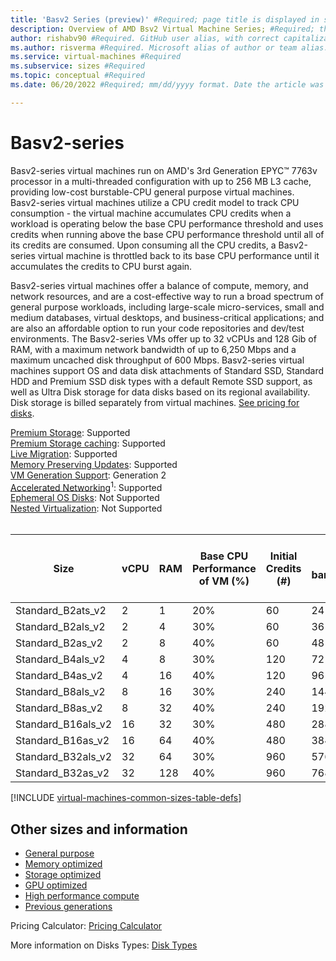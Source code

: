 ```yaml
---
title: 'Basv2 Series (preview)' #Required; page title is displayed in search results. 60 characters max.
description: Overview of AMD Bsv2 Virtual Machine Series; #Required; this appears in search as the short description
author: rishabv90 #Required. GitHub user alias, with correct capitalization.
ms.author: risverma #Required. Microsoft alias of author or team alias.
ms.service: virtual-machines #Required
ms.subservice: sizes #Required
ms.topic: conceptual #Required 
ms.date: 06/20/2022 #Required; mm/dd/yyyy format. Date the article was created or the last time it was tested and confirmed correct 

---
```


# Basv2-series

Basv2-series virtual machines run on AMD's 3rd Generation EPYC™ 7763v processor in a multi-threaded configuration with up to 256 MB L3 cache, providing low-cost burstable-CPU general purpose virtual machines. Basv2-series virtual machines utilize a CPU credit model to track CPU consumption - the virtual machine accumulates CPU credits when a workload is operating below the base CPU performance threshold and uses credits when running above the base CPU performance threshold until all of its credits are consumed. Upon consuming all the CPU credits, a Basv2-series virtual machine is throttled back to its base CPU performance until it accumulates the credits to CPU burst again.

Basv2-series virtual machines offer a balance of compute, memory, and network resources, and are a cost-effective way to run a broad spectrum of general purpose workloads, including large-scale micro-services, small and medium databases, virtual desktops, and business-critical applications; and are also an affordable option to run your code repositories and dev/test environments. The Basv2-series VMs offer up to 32 vCPUs and 128 Gib of RAM, with a maximum network bandwidth of up to 6,250 Mbps and a maximum uncached disk throughput of 600 Mbps. Basv2-series virtual machines support OS and data disk attachments of Standard SSD, Standard HDD and Premium SSD disk types with a default Remote SSD support, as well as Ultra Disk storage for data disks based on its regional availability. Disk storage is billed separately from virtual machines. [See pricing for disks](https://azure.microsoft.com/pricing/details/managed-disks/).    


[Premium Storage](premium-storage-performance.md): Supported<br>
[Premium Storage caching](premium-storage-performance.md): Supported<br>
[Live Migration](maintenance-and-updates.md): Supported<br>
[Memory Preserving Updates](maintenance-and-updates.md): Supported<br>
[VM Generation Support](generation-2.md): Generation 2<br>
[Accelerated Networking](../virtual-network/create-vm-accelerated-networking-cli.md)<sup>1</sup>: Supported<br>
[Ephemeral OS Disks](ephemeral-os-disks.md): Not Supported <br>
[Nested Virtualization](/virtualization/hyper-v-on-windows/user-guide/nested-virtualization): Not Supported <br>
<br> 

| Size               | vCPU | RAM | Base CPU Performance of VM (%) | Initial Credits (#) | Credits banked/hour | Max Banked Credits (#) | Max uncached disk throughput: IOPS/MBps | Max burst uncached disk throughput: IOPS/MBps | Max Data Disks | Max Network Bandwidth (Gbps) | Max NICs |
|--------------------|------|-----|--------------------------------|---------------------|---------------------|------------------------|-----------------------------------------|-----------------------------------------------|----------------|------------------------------|----------|
| Standard_B2ats_v2  | 2    | 1   | 20%                            | 60                  | 24                  | 576                    | 3750/85                                 | 10,000/960                                    | 4              | 6.25                         | 2        |
| Standard_B2als_v2  | 2    | 4   | 30%                            | 60                  | 36                  | 864                    | 3750/85                                 | 10,000/960                                    | 4              | 6.25                         | 2        |
| Standard_B2as_v2   | 2    | 8   | 40%                            | 60                 | 48                  | 1152                    | 3750/85                                 | 10,000/960                                    | 4              | 6.25                         | 2        |
| Standard_B4als_v2  | 4    | 8   | 30%                            | 120                 | 72                  | 1728                   | 6,400/145                               | 20,000/960                                    | 8              | 6.25                         | 2        |
| Standard_B4as_v2   | 4    | 16  | 40%                            | 120                 | 96                  | 2304                   | 6,400/145                               | 20,000/960                                    | 8              | 6.25                         | 2        |
| Standard_B8als_v2  | 8    | 16  | 30%                            | 240                 | 144                  | 3456                   | 12,800/290                              | 20,000/960                                    | 16             | 6.25                         | 2        |
| Standard_B8as_v2   | 8    | 32  | 40%                            | 240                 | 192                  | 4608                   | 12,800/290                              | 20,000/960                                    | 16             | 6.25                         | 2        |
| Standard_B16als_v2 | 16   | 32  | 30%                            | 480                 | 288                 | 6912                   | 25,600/600                              | 40,000/960                                    | 32             | 6.25                         | 4        |
| Standard_B16as_v2  | 16   | 64  | 40%                            | 480                 | 384                 | 9216                   | 25,600/600                              | 40,000/960                                    | 32             | 6.25                         | 4        |
| Standard_B32als_v2 | 32   | 64  | 30%                            | 960                 | 576                 | 13824                   | 25,600/600                              | 80,000/960                                    | 32             | 6.25                         | 4        |
| Standard_B32as_v2  | 32   | 128 | 40%                            | 960                 | 768                 | 18432                   | 25,600/600                              | 80,000/960                                    | 32             | 6.25                         | 4        |




[!INCLUDE [virtual-machines-common-sizes-table-defs](../../includes/virtual-machines-common-sizes-table-defs.md)]

## Other sizes and information

- [General purpose](sizes-general.md)
- [Memory optimized](sizes-memory.md)
- [Storage optimized](sizes-storage.md)
- [GPU optimized](sizes-gpu.md)
- [High performance compute](sizes-hpc.md)
- [Previous generations](sizes-previous-gen.md)

Pricing Calculator: [Pricing Calculator](https://azure.microsoft.com/pricing/calculator/)

More information on Disks Types: [Disk Types](./disks-types.md#ultra-disks)
